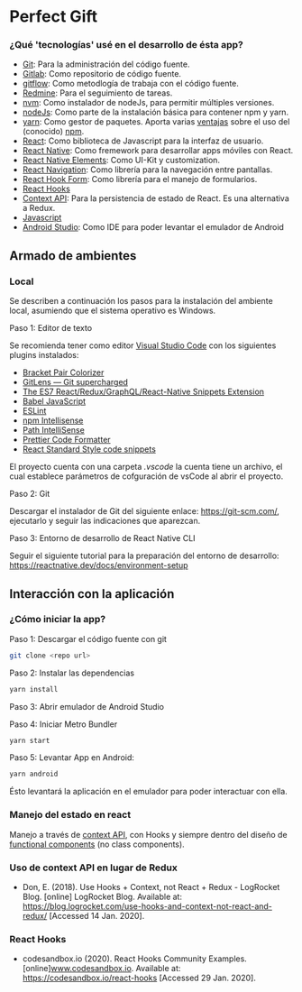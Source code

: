 # Perfect Gift

### ¿Qué 'tecnologías' usé en el desarrollo de ésta app?

- [Git](https://git-scm.com/): Para la administración del código fuente.
- [Gitlab](https://gitlab.com/): Como repositorio de código fuente.
- [gitflow](https://www.atlassian.com/git/tutorials/comparing-workflows/gitflow-workflow): Como metodlogía de trabaja con el código fuente.
- [Redmine](https://www.redmine.org/): Para el seguimiento de tareas.
- [nvm](https://github.com/nvm-sh/nvm): Como instalador de nodeJs, para permitir múltiples versiones.
- [nodeJs](https://nodejs.org/es/): Como parte de la instalación básica para contener npm y yarn.
- [yarn](https://yarnpkg.com/lang/en/): Como gestor de paquetes. Aporta varias [ventajas](https://www.arquitecturajava.com/yarn-package-manager-y-node-js/) sobre el uso del (conocido) [npm](https://www.npmjs.com/).
- [React](https://es.reactjs.org/): Como biblioteca de Javascript para la interfaz de usuario.
- [React Native](https://reactnative.dev/): Como fremework para desarrollar apps móviles con React.
- [React Native Elements](https://reactnativeelements.com/): Como UI-Kit y customization.
- [React Navigation](https://reactnavigation.org/): Como librería para la navegación entre pantallas.
- [React Hook Form](https://react-hook-form.com/): Como librería para el manejo de formularios.
- [React Hooks](https://reactjs.org/docs/hooks-rules.html)
- [Context API](https://es.reactjs.org/docs/context.html): Para la persistencia de estado de React. Es una alternativa a Redux.
- [Javascript](https://es.wikipedia.org/wiki/JavaScript)
- [Android Studio](https://developer.android.com/studio): Como IDE para poder levantar el emulador de Android
## Armado de ambientes

### Local

Se describen a continuación los pasos para la instalación del ambiente local, asumiendo que el sistema operativo es Windows. 

Paso 1: Editor de texto

Se recomienda tener como editor [Visual Studio Code](https://code.visualstudio.com/) con los siguientes plugins instalados:

- [Bracket Pair Colorizer](https://marketplace.visualstudio.com/items?itemName=CoenraadS.bracket-pair-colorizer)
- [GitLens — Git supercharged](https://marketplace.visualstudio.com/items?itemName=eamodio.gitlens)
- [The ES7 React/Redux/GraphQL/React-Native Snippets Extension](https://scotch.io/tutorials/the-best-react-extension-for-vs-code#toc-the-es7-react-redux-graphql-react-native-snippets-extension)
- [Babel JavaScript](https://marketplace.visualstudio.com/items?itemName=mgmcdermott.vscode-language-babel)
- [ESLint](https://marketplace.visualstudio.com/items?itemName=dbaeumer.vscode-eslint)
- [npm Intellisense](https://marketplace.visualstudio.com/items?itemName=christian-kohler.npm-intellisense)
- [Path IntelliSense](https://marketplace.visualstudio.com/items?itemName=christian-kohler.path-intellisense)
- [Prettier Code Formatter](https://marketplace.visualstudio.com/items?itemName=esbenp.prettier-vscode)
- [React Standard Style code snippets](https://marketplace.visualstudio.com/items/TimonVS.ReactSnippetsStandard)

El proyecto cuenta con una carpeta _.vscode_ la cuenta tiene un archivo, el cual establece parámetros de cofguración de vsCode al abrir el proyecto.

Paso 2: Git

Descargar el instalador de Git del siguiente enlace: https://git-scm.com/, ejecutarlo y seguir las indicaciones que aparezcan. 

Paso 3: Entorno de desarrollo de React Native CLI

Seguir el siguiente tutorial para la preparación del entorno de desarrollo:
https://reactnative.dev/docs/environment-setup

## Interacción con la aplicación

### ¿Cómo iniciar la app?

Paso 1: Descargar el código fuente con git

```bash
git clone <repo url>
```

Paso 2: Instalar las dependencias

```bash
yarn install
```

Paso 3: Abrir emulador de Android Studio

Paso 4: Iniciar Metro Bundler

```bash
yarn start
```

Paso 5: Levantar App en Android:
```bash
yarn android
```

Ésto levantará la aplicación en el emulador para poder interactuar con ella.
### Manejo del estado en react

Manejo a través de [context API](https://es.reactjs.org/docs/context.html), con Hooks y siempre dentro del diseño de [functional components](https://es.reactjs.org/docs/components-and-props.html) (no class components).


### Uso de context API en lugar de Redux

- Don, E. (2018). Use Hooks + Context, not React + Redux - LogRocket Blog. [online] LogRocket Blog. Available at: https://blog.logrocket.com/use-hooks-and-context-not-react-and-redux/ [Accessed 14 Jan. 2020].

### React Hooks

- codesandbox.io (2020). React Hooks Community Examples. [online]www.codesandbox.io. Available at: https://codesandbox.io/react-hooks [Accessed 29 Jan. 2020].
